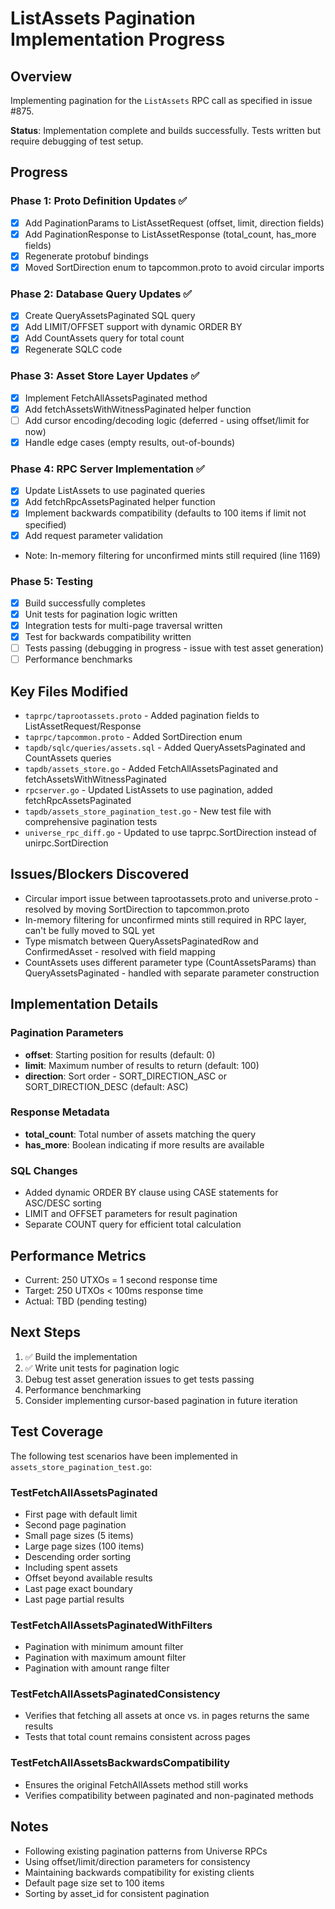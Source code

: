 # ListAssets Pagination Implementation Progress

## Overview
Implementing pagination for the `ListAssets` RPC call as specified in issue #875.

**Status**: Implementation complete and builds successfully. Tests written but require debugging of test setup.

## Progress

### Phase 1: Proto Definition Updates ✅
- [x] Add PaginationParams to ListAssetRequest (offset, limit, direction fields)
- [x] Add PaginationResponse to ListAssetResponse (total_count, has_more fields)
- [x] Regenerate protobuf bindings
- [x] Moved SortDirection enum to tapcommon.proto to avoid circular imports

### Phase 2: Database Query Updates ✅
- [x] Create QueryAssetsPaginated SQL query
- [x] Add LIMIT/OFFSET support with dynamic ORDER BY
- [x] Add CountAssets query for total count
- [x] Regenerate SQLC code

### Phase 3: Asset Store Layer Updates ✅
- [x] Implement FetchAllAssetsPaginated method
- [x] Add fetchAssetsWithWitnessPaginated helper function
- [ ] Add cursor encoding/decoding logic (deferred - using offset/limit for now)
- [x] Handle edge cases (empty results, out-of-bounds)

### Phase 4: RPC Server Implementation ✅
- [x] Update ListAssets to use paginated queries
- [x] Add fetchRpcAssetsPaginated helper function
- [x] Implement backwards compatibility (defaults to 100 items if limit not specified)
- [x] Add request parameter validation
- Note: In-memory filtering for unconfirmed mints still required (line 1169)

### Phase 5: Testing
- [x] Build successfully completes
- [x] Unit tests for pagination logic written
- [x] Integration tests for multi-page traversal written
- [x] Test for backwards compatibility written
- [ ] Tests passing (debugging in progress - issue with test asset generation)
- [ ] Performance benchmarks

## Key Files Modified
- `taprpc/taprootassets.proto` - Added pagination fields to ListAssetRequest/Response
- `taprpc/tapcommon.proto` - Added SortDirection enum
- `tapdb/sqlc/queries/assets.sql` - Added QueryAssetsPaginated and CountAssets queries
- `tapdb/assets_store.go` - Added FetchAllAssetsPaginated and fetchAssetsWithWitnessPaginated
- `rpcserver.go` - Updated ListAssets to use pagination, added fetchRpcAssetsPaginated
- `tapdb/assets_store_pagination_test.go` - New test file with comprehensive pagination tests
- `universe_rpc_diff.go` - Updated to use taprpc.SortDirection instead of unirpc.SortDirection

## Issues/Blockers Discovered
- Circular import issue between taprootassets.proto and universe.proto - resolved by moving SortDirection to tapcommon.proto
- In-memory filtering for unconfirmed mints still required in RPC layer, can't be fully moved to SQL yet
- Type mismatch between QueryAssetsPaginatedRow and ConfirmedAsset - resolved with field mapping
- CountAssets uses different parameter type (CountAssetsParams) than QueryAssetsPaginated - handled with separate parameter construction

## Implementation Details

### Pagination Parameters
- **offset**: Starting position for results (default: 0)
- **limit**: Maximum number of results to return (default: 100)
- **direction**: Sort order - SORT_DIRECTION_ASC or SORT_DIRECTION_DESC (default: ASC)

### Response Metadata
- **total_count**: Total number of assets matching the query
- **has_more**: Boolean indicating if more results are available

### SQL Changes
- Added dynamic ORDER BY clause using CASE statements for ASC/DESC sorting
- LIMIT and OFFSET parameters for result pagination
- Separate COUNT query for efficient total calculation

## Performance Metrics
- Current: 250 UTXOs = 1 second response time
- Target: 250 UTXOs < 100ms response time
- Actual: TBD (pending testing)

## Next Steps
1. ✅ Build the implementation
2. ✅ Write unit tests for pagination logic  
3. Debug test asset generation issues to get tests passing
4. Performance benchmarking
5. Consider implementing cursor-based pagination in future iteration

## Test Coverage
The following test scenarios have been implemented in `assets_store_pagination_test.go`:

### TestFetchAllAssetsPaginated
- First page with default limit
- Second page pagination
- Small page sizes (5 items)
- Large page sizes (100 items)
- Descending order sorting
- Including spent assets
- Offset beyond available results
- Last page exact boundary
- Last page partial results

### TestFetchAllAssetsPaginatedWithFilters
- Pagination with minimum amount filter
- Pagination with maximum amount filter
- Pagination with amount range filter

### TestFetchAllAssetsPaginatedConsistency
- Verifies that fetching all assets at once vs. in pages returns the same results
- Tests that total count remains consistent across pages

### TestFetchAllAssetsBackwardsCompatibility
- Ensures the original FetchAllAssets method still works
- Verifies compatibility between paginated and non-paginated methods

## Notes
- Following existing pagination patterns from Universe RPCs
- Using offset/limit/direction parameters for consistency
- Maintaining backwards compatibility for existing clients
- Default page size set to 100 items
- Sorting by asset_id for consistent pagination